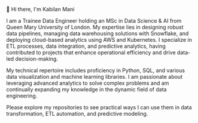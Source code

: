 
👋 Hi there, I'm Kabilan Mani

I am a Trainee Data Engineer holding an MSc in Data Science & AI from Queen Mary University of London. My expertise lies in designing robust data pipelines, managing data warehousing solutions with Snowflake, and deploying cloud-based analytics using AWS and Kubernetes. I specialize in ETL processes, data integration, and predictive analytics, having contributed to projects that enhance operational efficiency and drive data-led decision-making.

My technical repertoire includes proficiency in Python, SQL, and various data visualization and machine learning libraries. I am passionate about leveraging advanced analytics to solve complex problems and am continually expanding my knowledge in the dynamic field of data engineering.

Please explore my repositories to see practical ways I can use them in data transformation, ETL automation, and predictive modeling.
